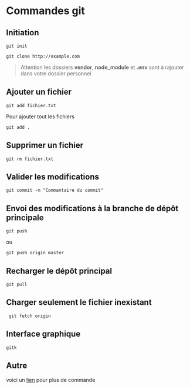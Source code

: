 # Commandes git 

## Initiation

    git init
    
    git clone http://example.com

> Attention les dossiers **vendor**, **node_module** et **.env** sont à rajouter dans votre dossier personnel

## Ajouter un fichier

    git add fichier.txt

Pour ajouter tout les fichiers

    git add .

## Supprimer un fichier 

    git rm fichier.txt

## Valider les modifications

    git commit -m "Commantaire du commit"

## Envoi des modifications à la branche de dépôt principale

    git push

ou

    git push origin master

## Recharger le dépôt principal

    git pull

## Charger seulement le fichier inexistant 

```
 git fetch origin 
```

 ## Interface graphique

    gitk

## Autre

voici un [lien]('https://www.hostinger.fr/tutoriels/commandes-git/') pour plus de commande 

